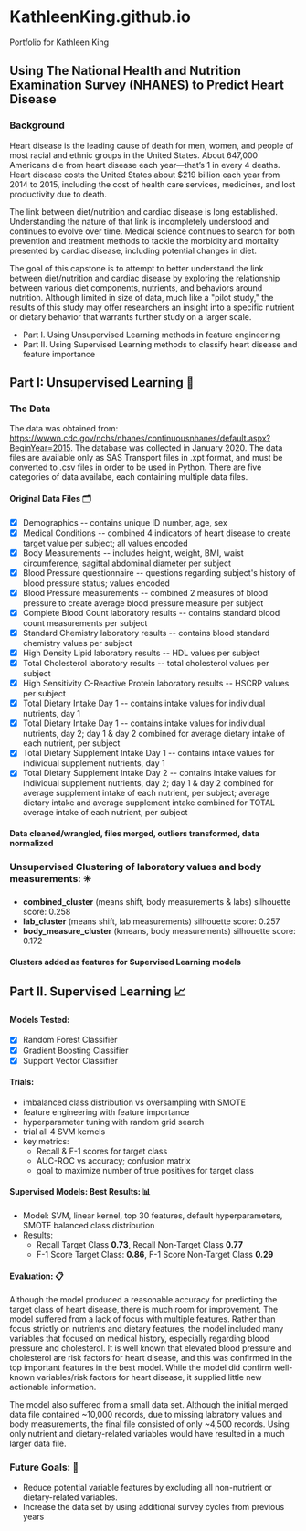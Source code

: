 # KathleenKing.github.io
Portfolio for Kathleen King

## Using The National Health and Nutrition Examination Survey (NHANES) to Predict Heart Disease
### Background 
Heart disease is the leading cause of death for men, women, and people of most racial and ethnic groups in the United States. About 647,000 Americans die from heart disease each year—that’s 1 in every 4 deaths. Heart disease costs the United States about $219 billion each year from 2014 to 2015, including the cost of health care services, medicines, and lost productivity due to death. 

The link between diet/nutrition and cardiac disease is long established. Understanding the nature of that link is incompletely understood and continues to evolve over time. Medical science continues to search for both prevention and treatment methods to tackle the morbidity and mortality presented by cardiac disease, including potential changes in diet. 

The goal of this capstone is to attempt to better understand the link between diet/nutrition and cardiac disease by exploring the relationship between various diet components, nutrients, and behaviors around nutrition. Although limited in size of data, much like a "pilot study," the results of this study may offer researchers an insight into a specific nutrient or dietary behavior that warrants further study on a larger scale. 





* Part I. Using Unsupervised Learning methods in feature engineering
* Part II. Using Supervised Learning methods to classify heart disease and feature importance 

## Part I: Unsupervised Learning :bow_and_arrow:

### The Data
The data was obtained from: https://wwwn.cdc.gov/nchs/nhanes/continuousnhanes/default.aspx?BeginYear=2015. The database was collected in January 2020. The data files are available only as SAS Transport files in .xpt format, and must be converted to .csv files in order to be used in Python. There are five categories of data availabe, each containing multiple data files. 

#### Original Data Files :card_index_dividers: 
- [x]  Demographics -- contains unique ID number, age, sex
- [x]  Medical Conditions -- combined 4 indicators of heart disease to create target value per subject; all values encoded
- [x]  Body Measurements -- includes height, weight, BMI, waist circumference, sagittal abdominal diameter per subject
- [x]  Blood Pressure questionnaire -- questions regarding subject's history of blood pressure status; values encoded
- [x]  Blood Pressure measurements -- combined 2 measures of blood pressure to create average blood pressure measure per subject
- [x]  Complete Blood Count laboratory results -- contains standard blood count measurements per subject
- [x]  Standard Chemistry laboratory results -- contains blood standard chemistry values per subject
- [x]  High Density Lipid laboratory results -- HDL values per subject
- [x]  Total Cholesterol laboratory results -- total cholesterol values per subject
- [x]  High Sensitivity C-Reactive Protein laboratory results -- HSCRP values per subject
- [x]  Total Dietary Intake Day 1 -- contains intake values for individual nutrients, day 1
- [x]  Total Dietary Intake Day 1 -- contains intake values for individual nutrients, day 2; day 1 & day 2 combined for average dietary intake of each nutrient, per subject
- [x]  Total Dietary Supplement Intake Day 1 -- contains intake values for individual supplement nutrients, day 1 
- [x]  Total Dietary Supplement Intake Day 2 -- contains intake values for individual supplement nutrients, day 2; day 1 & day 2 combined for average supplement intake of each nutrient, per subject; average dietary intake and average supplement intake combined for TOTAL average intake of each nutrient, per subject

#### Data cleaned/wrangled, files merged, outliers transformed, data normalized

### Unsupervised Clustering of laboratory values and body measurements: :eight_spoked_asterisk:
* **combined_cluster** (means shift, body measurements & labs) silhouette score: 0.258
* **lab_cluster** (means shift, lab measurements) silhouette score: 0.257
* **body_measure_cluster** (kmeans, body measurements) silhouette score: 0.172
#### Clusters added as features for Supervised Learning models

## Part II. Supervised Learning :chart_with_upwards_trend:

#### Models Tested:
- [x]  Random Forest Classifier
- [x]  Gradient Boosting Classifier
- [x]  Support Vector Classifier

#### Trials:
* imbalanced class distribution vs oversampling with SMOTE
* feature engineering with feature importance
* hyperparameter tuning with random grid search
* trial all 4 SVM kernels
* key metrics: 
  *   Recall & F-1 scores for target class 
  *   AUC-ROC vs accuracy; confusion matrix 
  *   goal to maximize number of true positives for target class

#### Supervised Models: Best Results: :bar_chart:
* Model: SVM, linear kernel, top 30 features, default hyperparameters, SMOTE balanced class distribution
* Results: 
  * Recall Target Class **0.73**, Recall Non-Target Class **0.77**
  * F-1 Score Target Class: **0.86**, F-1 Score Non-Target Class **0.29**

#### Evaluation: :clipboard:
Although the model produced a reasonable accuracy for predicting the target class of heart disease, there is much room for improvement. The model suffered from a lack of focus with multiple features. Rather than focus strictly on nutrients and dietary features, the model included many variables that focused on medical history, especially regarding blood pressure and cholesterol. It is well known that elevated blood pressure and cholesterol are risk factors for heart disease, and this was confirmed in the top important features in the best model. While the model did confirm well-known variables/risk factors for heart disease, it supplied little new actionable information. 

The model also suffered from a small data set. Although the initial merged data file contained ~10,000 records, due to missing labratory values and body measurements, the final file consisted of only ~4,500 records. Using only nutrient and dietary-related variables would have resulted in a much larger data file. 

### Future Goals: :dart:
* Reduce potential variable features by excluding all non-nutrient or dietary-related variables.
* Increase the data set by using additional survey cycles from previous years 
 
